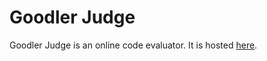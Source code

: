 Goodler Judge
=============
Goodler Judge is an online code evaluator.
It is hosted [here](http://judge-goodler.rhcloud.com/).